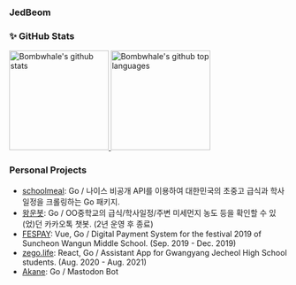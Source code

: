 ### JedBeom

### ✨ GitHub Stats

<a href="https://github.com/JedBeom">
  <img height="180em" src="https://github-readme-stats.vercel.app/api?username=JedBeom&show_icons=true&theme=merko&count_private=true" alt="Bombwhale's github stats" />
  <img height="180em" src="https://github-readme-stats.vercel.app/api/top-langs/?username=JedBeom&theme=merko&layout=compact" alt="Bombwhale's github top languages" />
</a>
<br/>

### Personal Projects

- [schoolmeal](https://github.com/JedBeom/schoolmeal): Go / 나이스 비공개 API를 이용하여 대한민국의 초중고 급식과 학사일정을 크롤링하는 Go 패키지.
- [왕운봇](https://github.com/JedBeom/wbot): Go / OO중학교의 급식/학사일정/주변 미세먼지 농도 등을 확인할 수 있(었)던 카카오톡 챗봇. (2년 운영 후 종료)
- [FESPAY](https://github.com/JedBeom/fespay): Vue, Go / Digital Payment System for the festival 2019 of Suncheon Wangun Middle School. (Sep. 2019 - Dec. 2019)
- [zego.life](https://github.com/JedBeom/zego.life): React, Go / Assistant App for Gwangyang Jecheol High School students. (Aug. 2020 - Aug. 2021)
- [Akane](https://github.com/JedBeom/Akane): Go / Mastodon Bot

